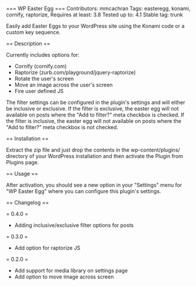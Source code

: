 === WP Easter Egg ===
Contributors: mmcachran
Tags: easteregg, konami, cornify, raptorize, 
Requires at least: 3.8
Tested up to: 4.1
Stable tag: trunk

Easily add Easter Eggs to your WordPress site using the Konami code or a custom key sequence.

== Description ==

Currently includes options for:
* Cornify (cornify.com)
* Raptorize (zurb.com/playground/jquery-raptorize)
* Rotate the user's screen
* Move an image across the user's screen
* Fire user defined JS

The filter settings can be configured in the plugin's settings and will either be inclusive or exclusive.  If the filter is exclusive, the easter egg will not available on posts where the "Add to filter?" meta checkbox is checked.  If the filter is inclusive, the easter egg will not available on posts where the "Add to filter?" meta checkbox is not checked.

== Installation ==

Extract the zip file and just drop the contents in the wp-content/plugins/ directory of your WordPress installation and then activate the Plugin from Plugins page.

== Usage ==

After activation, you should see a new option in your "Settings" menu for "WP Easter Egg" where you can configure this plugin's settings.

== Changelog ==

= 0.4.0 =
* Adding inclusive/exclusive filter options for posts

= 0.3.0 =
* Add option for raptorize JS

= 0.2.0 =
* Add support for media library on settings page
* Add option to move image across screen